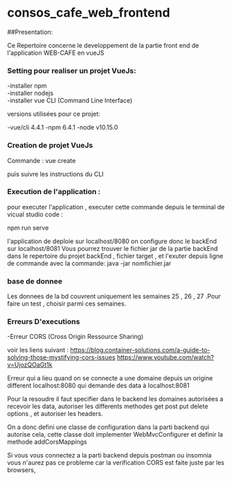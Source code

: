 # consos_cafe_web_frontend

##Presentation:

Ce Repertoire concerne le developpement de la partie front end de l'application WEB-CAFE en vueJS

### Setting pour realiser un projet VueJs:

-installer npm  
-installer nodejs  
-installer vue CLI (Command Line Interface)

versions utilisées pour ce projet:

-vue/cli 4.4.1
-npm 6.4.1
-node v10.15.0

### Creation de projet VueJs

Commande : vue create <nomProjet>

puis suivre les instructions du CLI

### Execution de l'application :

pour executer l'application , executer cette commande depuis le terminal de vicual studio code :

npm run serve

l'application de deploie sur localhost/8080
on configure donc le backEnd sur localhost/8081
Vous pourrez trouver le fichier jar de la partie backEnd dans le repertoire du projet backEnd , fichier target , et l'exuter depuis ligne de commande avec la commande:
java -jar nomfichier.jar

### base de donnee

Les donnees de la bd couvrent uniquement les semaines 25 , 26 , 27 .Pour faire un test , choisir parmi ces semaines.

### Erreurs D'executions

-Erreur CORS (Cross Origin Ressource Sharing)

voir les liens suivant :
https://blog.container-solutions.com/a-guide-to-solving-those-mystifying-cors-issues
https://www.youtube.com/watch?v=UjozQOaGt1k

Erreur qui a lieu quand on se connecte a une domaine depuis un origine different localhost:8080 qui demande des data à localhost:8081

Pour la resoudre il faut specifier dans le backend les domaines autorisées a recevoir les data, autoriser les differents methodes get post put delete options , et autoriser les headers.

On a donc defini une classe de configuration dans la parti backend qui autorise cela, cette classe doit implementer WebMvcConfigurer
et definir la methode addCorsMappings

Si vous vous connectez a la parti backend depuis postman ou insomnia vous n'aurez pas ce probleme car la verification CORS est faite juste par les browsers,
